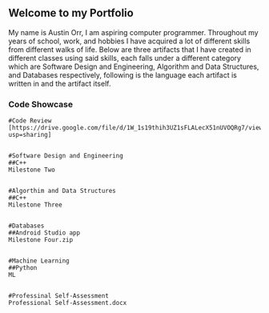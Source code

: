 ## Welcome to my Portfolio

My name is Austin Orr, I am aspiring computer programmer. 
Throughout my years of school, work, and hobbies I have acquired a lot of different skills from different walks of life. Below are three artifacts that I have created in different classes using said skills, each falls under a different category which are Software Design and Engineering, Algorithm and Data Structures, and Databases respectively, following is the language each artifact is written in and the artifact itself.

### Code Showcase
```
#Code Review
[https://drive.google.com/file/d/1W_1s19thih3UZ1sFLALecX51nUVOQRg7/view?usp=sharing]


#Software Design and Engineering
##C++
Milestone Two


#Algorthim and Data Structures
##C++
Milestone Three


#Databases
##Android Studio app
Milestone Four.zip


#Machine Learning
##Python
ML


#Professinal Self-Assessment
Professional Self-Assessment.docx

```

